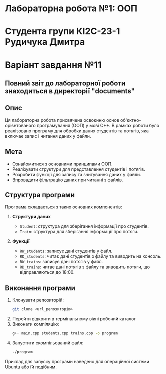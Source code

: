 # Лабораторна робота №1: ООП

# Студента групи КІ2С-23-1 Рудичука Дмитра 
# Варіант завдання №11

## Повний звіт до лабораторної роботи знаходиться в директорії "documents"

## Опис
Ця лабораторна робота присвячена освоєнню основ об'єктно-орієнтованого програмування (ООП) у мові C++. В рамках роботи було реалізовано програму для обробки даних студентів та потягів, яка включає запис і читання даних у файли.

## Мета
- Ознайомитися з основними принципами ООП.
- Реалізувати структури для представлення студентів і потягів.
- Розробити функції для запису та зчитування даних у файли.
- Впровадити фільтрацію даних при читанні з файлів.

## Структура програми
Програма складається з таких основних компонентів:

1. **Структури даних**
   - `Student`: структура для зберігання інформації про студентів.
   - `Train`: структура для зберігання інформації про потяги.

2. **Функції**
   - `RW_students`: записує дані студентів у файл.
   - `RD_students`: читає дані студентів з файлу та виводить на консоль.
   - `RW_trains`: записує дані потягів у файл.
   - `RD_trains`: читає дані потягів з файлу та виводить потяги, що відправляються до 18:00.

## Виконання програми
1. Клонувати репозиторій:
   ```bash
   git clone <url_репозиторію>
2. Перейти відкрити в термінальному вікні робочий каталог
3. Виконати компіляцію:
   ```bash
   g++ main.cpp students.cpp trains.cpp -o program
4. Запустити скомпільований файл:
   ```bash
   ./program

Приклад для запуску програми наведено для операційної системи Ubuntu або їй подібним.

